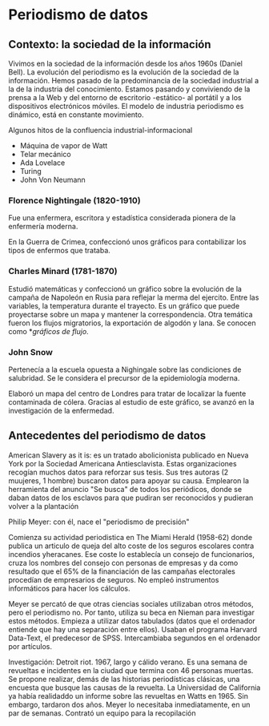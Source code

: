 # Periodismo de datos

## Contexto: la sociedad de la información

Vivimos en la sociedad de la información desde los años 1960s (Daniel Bell). La evolución del periodismo es la evolución de la sociedad de la información. Hemos pasado de la predominancia de la sociedad industrial a la de la industria del conocimiento. Estamos pasando y conviviendo de la prensa a la Web y del entorno de escritorio -estático- al portátil y a los dispositivos electrónicos móviles. El modelo de industria periodismo es dinámico, está en constante movimiento.

Algunos hitos de la confluencia industrial-informacional

- Máquina de vapor de Watt
- Telar mecánico
- Ada Lovelace
- Turing
- John Von Neumann

### Florence Nightingale (1820-1910)

Fue una enfermera, escritora y estadística considerada pionera de la enfermería moderna.

En la Guerra de Crimea, confeccionó unos gráficos para contabilizar los tipos de enfermos que trataba.

### Charles Minard (1781-1870)

Estudió matemáticas y confeccionó un gráfico sobre la evolución de la campaña de Napoleón en Rusia para reflejar la merma del ejercito. Entre las variables, la temperatura durante el trayecto. Es un gráfico que puede proyectarse sobre un mapa y mantener la correspondencia. Otra temática fueron los flujos migratorios, la exportación de algodón y lana. Se conocen como **gráficos de flujo*.

### John Snow

Pertenecía a la escuela opuesta a Nighingale sobre las condiciones de salubridad. Se le considera el precursor de la epidemiología moderna.

Elaboró un mapa del centro de Londres para tratar de localizar la fuente contaminada de cólera. Gracias al estudio de este gráfico, se avanzó en la investigación de la enfermedad.

## Antecedentes del periodismo de datos

American Slavery as it is: es un tratado abolicionista publicado en Nueva York por la Sociedad Americana Antiesclavista. Estas organizaciones recogían muchos datos para reforzar sus tesis. Sus tres autoras (2 muujeres, 1 hombre) buscaron datos para apoyar su causa. Emplearon la herramienta del anuncio "Se busca" de todos los periódicos, donde se daban datos de los esclavos para que pudiran ser reconocidos y pudieran volver a la plantación

Philip Meyer: con él, nace el "periodismo de precisión"

Comienza su actividad periodistica en The Miami Herald (1958-62) donde publica un articulo de queja del alto coste de los seguros escolares contra incendios yheracanes. Ese coste lo establecía un consejo de funcionarios, cruza los nombres del consejo con personas de empresas y da como resultado que el 65% de la financiación de las campañas electorales procedían de empresarios de seguros. No empleó instrumentos informáticos para hacer los cálculos.

Meyer se percató de que otras ciencias sociales utilizaban otros métodos, pero el periodismo no. Por tanto, utiliza su beca en Nieman para investigar estos métodos. Empieza a utilizar datos tabulados (datos que el ordenador entiende que hay una separación entre ellos). Usaban el programa Harvard Data-Text, el predecesor de SPSS. Intercambiaba segundos en el ordenador por artículos.

Investigación: Detroit riot. 1967, largo y cálido verano. Es una semana de revueltas e incidentes en la ciudad que termina con 46 personas muertas. Se propone realizar, demás de las historias periodísticas clásicas, una encuesta que busque las causas de la revuelta. La Universidad de California ya había realidaddo un informe sobre las revueltas en Watts en 1965. Sin embargo, tardaron dos años. Meyer lo necesitaba inmediatamente, en un par de semanas. Contrató un equipo para la recopilación
